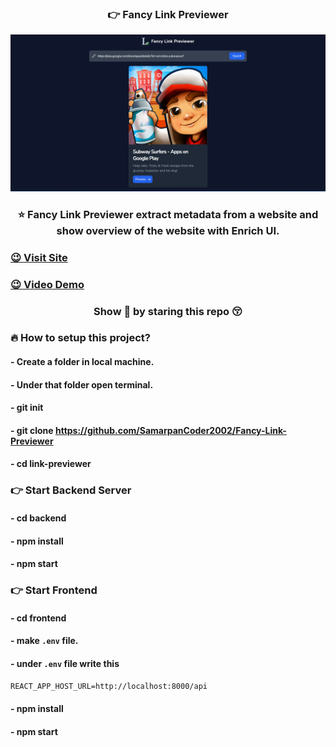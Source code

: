 <h3 align="center"> 👉 Fancy Link Previewer </h3>

<p align="center"> <img src="./documents/preview.png" alt="My Portfolio Landing Page" width="800px" /> </p>

### <p align="center"> ⭐ Fancy Link Previewer extract metadata from a website and show overview of the website with Enrich UI. </p>

### <p align="left"> [😉 Visit Site](https://linkshow.samarpandasgupta.in/) </p>
### <p align="left"> [😉 Video Demo](https://youtu.be/w3JdvQEfugw) </p>

### <p align="center"> Show 💝 by staring this repo 😚 </p>


### 🔥 How to setup this project?

#### - Create a folder in local machine.
#### - Under that folder open terminal.
#### - git init
#### - git clone https://github.com/SamarpanCoder2002/Fancy-Link-Previewer
#### - cd link-previewer



### 👉 Start Backend Server
#### - cd backend
#### - npm install
#### - npm start


### 👉 Start Frontend
#### - cd frontend
#### - make `.env` file.
#### - under `.env` file write this
`REACT_APP_HOST_URL=http://localhost:8000/api`
#### - npm install
#### - npm start
